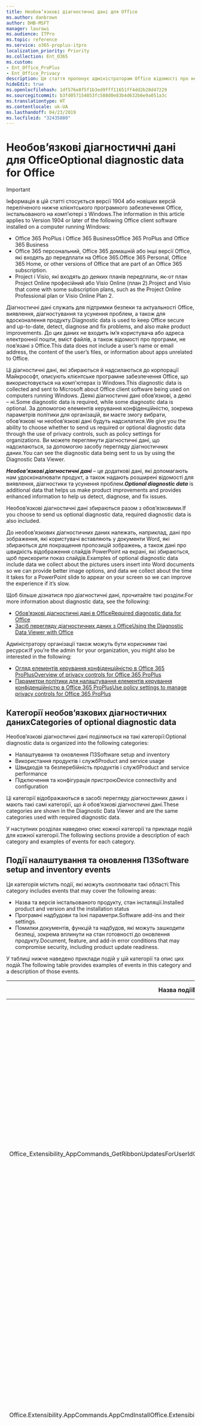 ```yaml
---
title: Необов’язкові діагностичні дані для Office
ms.author: danbrown
author: DHB-MSFT
manager: laurawi
ms.audience: ITPro
ms.topic: reference
ms.service: o365-proplus-itpro
localization_priority: Priority
ms.collection: Ent_O365
ms.custom:
- Ent_Office_ProPlus
- Ent_Office_Privacy
description: Ця стаття пропонує адміністраторам Office відомості про необов’язкові діагностичні дані в Office, зокрема приклади деяких подій.
hideEdit: true
ms.openlocfilehash: 1df576e8f5f1b3ed9fff11651ff4dd2b28d47229
ms.sourcegitcommit: b3fd057154853fc588d0e83b4d632b6e9a051a3c
ms.translationtype: HT
ms.contentlocale: uk-UA
ms.lasthandoff: 04/23/2019
ms.locfileid: "32435880"
---
```

# <a name="optional-diagnostic-data-for-office"></a><span data-ttu-id="3ad3d-103">Необов’язкові діагностичні дані для Office</span><span class="sxs-lookup"><span data-stu-id="3ad3d-103">Optional diagnostic data for Office</span></span>

> [!IMPORTANT]
> <span data-ttu-id="3ad3d-104">Інформація в цій статті стосується версії 1904 або новіших версій переліченого нижче клієнтського програмного забезпечення Office, інстальованого на комп’ютері з Windows.</span><span class="sxs-lookup"><span data-stu-id="3ad3d-104">The information in this article applies to Version 1904 or later of the following Office client software installed on a computer running Windows:</span></span>
> - <span data-ttu-id="3ad3d-105">Office 365 ProPlus і Office 365 Business</span><span class="sxs-lookup"><span data-stu-id="3ad3d-105">Office 365 ProPlus and Office 365 Business</span></span>
> - <span data-ttu-id="3ad3d-106">Office 365 персональний, Office 365 домашній або інші версії Office, які входять до передплати на Office 365.</span><span class="sxs-lookup"><span data-stu-id="3ad3d-106">Office 365 Personal, Office 365 Home, or other versions of Office that are part of an Office 365 subscription.</span></span>
> - <span data-ttu-id="3ad3d-107">Project і Visio, які входять до деяких планів передплати, як-от план Project Online професійний або Visio Online (план 2).</span><span class="sxs-lookup"><span data-stu-id="3ad3d-107">Project and Visio that come with some subscription plans, such as the Project Online Professional plan or Visio Online Plan 2.</span></span>

<span data-ttu-id="3ad3d-108">Діагностичні дані служать для підтримки безпеки та актуальності Office, виявлення, діагностування та усунення проблем, а також для вдосконалення продукту.</span><span class="sxs-lookup"><span data-stu-id="3ad3d-108">Diagnostic data is used to keep Office secure and up-to-date, detect, diagnose and fix problems, and also make product improvements.</span></span> <span data-ttu-id="3ad3d-109">До цих даних не входить ім’я користувача або адреса електронної пошти, вміст файлів, а також відомості про програми, не пов’язані з Office.</span><span class="sxs-lookup"><span data-stu-id="3ad3d-109">This data does not include a user’s name or email address, the content of the user’s files, or information about apps unrelated to Office.</span></span>

<span data-ttu-id="3ad3d-110">Ці діагностичні дані, які збираються й надсилаються до корпорації Майкрософт, описують клієнтське програмне забезпечення Office, що використовується на комп'ютерах із Windows.</span><span class="sxs-lookup"><span data-stu-id="3ad3d-110">This diagnostic data is collected and sent to Microsoft about Office client software being used on computers running Windows.</span></span> <span data-ttu-id="3ad3d-111">Деякі діагностичні дані обов’язкові, а деякі – ні.</span><span class="sxs-lookup"><span data-stu-id="3ad3d-111">Some diagnostic data is required, while some diagnostic data is optional.</span></span> <span data-ttu-id="3ad3d-112">За допомогою елементів керування конфіденційністю, зокрема параметрів політики для організацій, ви маєте змогу вибрати, обов’язкові чи необов’язкові дані будуть надсилатися.</span><span class="sxs-lookup"><span data-stu-id="3ad3d-112">We give you the ability to choose whether to send us required or optional diagnostic data through the use of privacy controls, such as policy settings for organizations.</span></span> <span data-ttu-id="3ad3d-113">Ви можете переглянути діагностичні дані, що надсилаються, за допомогою засобу перегляду діагностичних даних.</span><span class="sxs-lookup"><span data-stu-id="3ad3d-113">You can see the diagnostic data being sent to us by using the Diagnostic Data Viewer.</span></span>

<span data-ttu-id="3ad3d-114">***Необов’язкові діагностичні дані*** – це додаткові дані, які допомагають нам удосконалювати продукт, а також надають розширені відомості для виявлення, діагностики та усунення проблем.</span><span class="sxs-lookup"><span data-stu-id="3ad3d-114">***Optional diagnostic data*** is additional data that helps us make product improvements and provides enhanced information to help us detect, diagnose, and fix issues.</span></span>

<span data-ttu-id="3ad3d-115">Необов’язкові діагностичні дані збираються разом з обов’язковими.</span><span class="sxs-lookup"><span data-stu-id="3ad3d-115">If you choose to send us optional diagnostic data, required diagnostic data is also included.</span></span>

<span data-ttu-id="3ad3d-116">До необов’язкових діагностичних даних належать, наприклад, дані про зображення, які користувачі вставляють у документи Word, які збираються для покращення пропозицій зображень, а також дані про швидкість відображення слайдів PowerPoint на екрані, які збираються, щоб прискорити показ слайдів.</span><span class="sxs-lookup"><span data-stu-id="3ad3d-116">Examples of optional diagnostic data include data we collect about the pictures users insert into Word documents so we can provide better image options, and data we collect about the time it takes for a PowerPoint slide to appear on your screen so we can improve the experience if it’s slow.</span></span>

<span data-ttu-id="3ad3d-117">Щоб більше дізнатися про діагностичні дані, прочитайте такі розділи:</span><span class="sxs-lookup"><span data-stu-id="3ad3d-117">For more information about diagnostic data, see the following:</span></span>

- [<span data-ttu-id="3ad3d-118">Обов’язкові діагностичні дані в Office</span><span class="sxs-lookup"><span data-stu-id="3ad3d-118">Required diagnostic data for Office</span></span>](required-diagnostic-data.md)
- [<span data-ttu-id="3ad3d-119">Засіб перегляду діагностичних даних з Office</span><span class="sxs-lookup"><span data-stu-id="3ad3d-119">Using the Diagnostic Data Viewer with Office</span></span>](https://support.office.com/article/cf761ce9-d805-4c60-a339-4e07f3182855)

<span data-ttu-id="3ad3d-120">Адміністратору організації також можуть бути корисними такі ресурси:</span><span class="sxs-lookup"><span data-stu-id="3ad3d-120">If you’re the admin for your organization, you might also be interested in the following:</span></span>

- [<span data-ttu-id="3ad3d-121">Огляд елементів керування конфіденційністю в Office 365 ProPlus</span><span class="sxs-lookup"><span data-stu-id="3ad3d-121">Overview of privacy controls for Office 365 ProPlus</span></span>](overview-privacy-controls.md)
- [<span data-ttu-id="3ad3d-122">Параметри політики для налаштування елементів керування конфіденційністю в Office 365 ProPlus</span><span class="sxs-lookup"><span data-stu-id="3ad3d-122">Use policy settings to manage privacy controls for Office 365 ProPlus</span></span>](manage-privacy-controls.md)

## <a name="categories-of-optional-diagnostic-data"></a><span data-ttu-id="3ad3d-123">Категорії необов’язкових діагностичних даних</span><span class="sxs-lookup"><span data-stu-id="3ad3d-123">Categories of optional diagnostic data</span></span>

<span data-ttu-id="3ad3d-124">Необов’язкові діагностичні дані поділяються на такі категорії:</span><span class="sxs-lookup"><span data-stu-id="3ad3d-124">Optional diagnostic data is organized into the following categories:</span></span>

- <span data-ttu-id="3ad3d-125">Налаштування та оновлення ПЗ</span><span class="sxs-lookup"><span data-stu-id="3ad3d-125">Software setup and inventory</span></span>
- <span data-ttu-id="3ad3d-126">Використання продуктів і служб</span><span class="sxs-lookup"><span data-stu-id="3ad3d-126">Product and service usage</span></span>
- <span data-ttu-id="3ad3d-127">Швидкодія та безперебійність продуктів і служб</span><span class="sxs-lookup"><span data-stu-id="3ad3d-127">Product and service performance</span></span>
- <span data-ttu-id="3ad3d-128">Підключення та конфігурація пристрою</span><span class="sxs-lookup"><span data-stu-id="3ad3d-128">Device connectivity and configuration</span></span>

<span data-ttu-id="3ad3d-129">Ці категорії відображаються в засобі перегляду діагностичних даних і мають такі самі категорії, що й обов’язкові діагностичні дані.</span><span class="sxs-lookup"><span data-stu-id="3ad3d-129">These categories are shown in the Diagnostic Data Viewer and are the same categories used with required diagnostic data.</span></span>

<span data-ttu-id="3ad3d-130">У наступних розділах наведено опис кожної категорії та приклади подій для кожної категорії.</span><span class="sxs-lookup"><span data-stu-id="3ad3d-130">The following sections provide a description of each category and examples of events for each category.</span></span>

## <a name="software-setup-and-inventory-events"></a><span data-ttu-id="3ad3d-131">Події налаштування та оновлення ПЗ</span><span class="sxs-lookup"><span data-stu-id="3ad3d-131">Software setup and inventory events</span></span>

<span data-ttu-id="3ad3d-132">Ця категорія містить події, які можуть охоплювати такі області:</span><span class="sxs-lookup"><span data-stu-id="3ad3d-132">This category includes events that may cover the following areas:</span></span>

- <span data-ttu-id="3ad3d-133">Назва та версія інстальованого продукту, стан інсталяції.</span><span class="sxs-lookup"><span data-stu-id="3ad3d-133">Installed product and version and the installation status</span></span>
- <span data-ttu-id="3ad3d-134">Програмні надбудови та їхні параметри.</span><span class="sxs-lookup"><span data-stu-id="3ad3d-134">Software add-ins and their settings.</span></span>
- <span data-ttu-id="3ad3d-135">Помилки документів, функцій та надбудов, які можуть зашкодити безпеці, зокрема вплинути на стан готовності до оновлення продукту.</span><span class="sxs-lookup"><span data-stu-id="3ad3d-135">Document, feature, and add-in error conditions that may compromise security, including product update readiness.</span></span>

<span data-ttu-id="3ad3d-136">У таблиці нижче наведено приклади подій у цій категорії та опис цих подій.</span><span class="sxs-lookup"><span data-stu-id="3ad3d-136">The following table provides examples of events in this category and a description of those events.</span></span>

| <span data-ttu-id="3ad3d-137">**Назва події**</span><span class="sxs-lookup"><span data-stu-id="3ad3d-137">**Event name**</span></span>   | <span data-ttu-id="3ad3d-138">**Опис події**</span><span class="sxs-lookup"><span data-stu-id="3ad3d-138">**Event description**</span></span>  |
| ---- | ---- |
| <span data-ttu-id="3ad3d-139">Office\_Extensibility\_AppCommands\_GetRibbonUpdatesForUserId</span><span class="sxs-lookup"><span data-stu-id="3ad3d-139">Office\_Extensibility\_AppCommands\_GetRibbonUpdatesForUserId</span></span> | <span data-ttu-id="3ad3d-140">Ця подія вказує, чи успішно відбувається оновлення стрічки в інтерфейсі користувача Word, коли користувач заходить в інший обліковий запис.</span><span class="sxs-lookup"><span data-stu-id="3ad3d-140">This event indicates whether Word successfully updates the Ribbon in the Word User Interface when the user changes their identity.</span></span> <span data-ttu-id="3ad3d-141">Ми використовуємо цю подію для виявлення неправильного налаштування та інших проблем, які можуть вплинути на інтерфейс користувача Office.</span><span class="sxs-lookup"><span data-stu-id="3ad3d-141">We use this event to detect incorrect setup and other issues that would affect the Office user interface.</span></span> |
| <span data-ttu-id="3ad3d-142">Office.Extensibility.AppCommands.AppCmdInstall</span><span class="sxs-lookup"><span data-stu-id="3ad3d-142">Office.Extensibility.AppCommands.AppCmdInstall</span></span>   | <span data-ttu-id="3ad3d-143">Ця подія містить відомості про надбудову Office, інстальовану користувачем, зокрема ідентифікатор програми, збірку та версію операційної системи, успішність і тривалість інсталяції.</span><span class="sxs-lookup"><span data-stu-id="3ad3d-143">This event provides information about the Office add-in that the user has installed, including app ID, operating system build and version, success of installation, and duration of install.</span></span>  |

## <a name="product-and-service-usage-events"></a><span data-ttu-id="3ad3d-144">Події використання продуктів і служб</span><span class="sxs-lookup"><span data-stu-id="3ad3d-144">Product and service usage events</span></span>

<span data-ttu-id="3ad3d-145">Ця категорія містить події, які можуть охоплювати такі області:</span><span class="sxs-lookup"><span data-stu-id="3ad3d-145">This category includes events that may cover the following areas:</span></span>

- <span data-ttu-id="3ad3d-146">Успішність функціонування програми.</span><span class="sxs-lookup"><span data-stu-id="3ad3d-146">Success of application functionality.</span></span> <span data-ttu-id="3ad3d-147">Обмежується операціями відкривання та закривання програм і документів, редагування файлів і спільного доступу до файлів (спільної роботи).</span><span class="sxs-lookup"><span data-stu-id="3ad3d-147">Limited to opening and closing of the application and documents, file editing, and file sharing (collaboration).</span></span>
- <span data-ttu-id="3ad3d-148">Визначення, чи сталися події конкретних функцій, таких як запуск або припинення, а також чи працює ця функція.</span><span class="sxs-lookup"><span data-stu-id="3ad3d-148">Determination if specific feature events have occurred, such as start or stop, and if feature is running.</span></span>
- <span data-ttu-id="3ad3d-149">Функції спеціальних можливостей Office</span><span class="sxs-lookup"><span data-stu-id="3ad3d-149">Office accessibility features</span></span>

<span data-ttu-id="3ad3d-150">У таблиці нижче наведено приклади подій у цій категорії та опис цих подій.</span><span class="sxs-lookup"><span data-stu-id="3ad3d-150">The following table provides examples of events in this category and a description of those events.</span></span>

| <span data-ttu-id="3ad3d-151">**Назва події**</span><span class="sxs-lookup"><span data-stu-id="3ad3d-151">**Event name**</span></span>   | <span data-ttu-id="3ad3d-152">**Опис події**</span><span class="sxs-lookup"><span data-stu-id="3ad3d-152">**Event description**</span></span>  |
| ------ | ------- |
| <span data-ttu-id="3ad3d-153">Office.Word.Commanding.Highlight</span><span class="sxs-lookup"><span data-stu-id="3ad3d-153">Office.Word.Commanding.Highlight</span></span>  | <span data-ttu-id="3ad3d-154">Ця подія вказує, що у Word було виконано команду виділення тексту.</span><span class="sxs-lookup"><span data-stu-id="3ad3d-154">This event indicates Word has executed the command to highlight text.</span></span> <span data-ttu-id="3ad3d-155">Ми використовуємо цю подію для виявлення помилок у команді виділення тексту.</span><span class="sxs-lookup"><span data-stu-id="3ad3d-155">We use this event to detect errors in the text-highlight command.</span></span>  |
| <span data-ttu-id="3ad3d-156">Office.Translator.AddInLoaded</span><span class="sxs-lookup"><span data-stu-id="3ad3d-156">Office.Translator.AddInLoaded</span></span>   | <span data-ttu-id="3ad3d-157">Підтвердження того, чи функцію перекладача успішно завантажено й відображено інтерфейс.</span><span class="sxs-lookup"><span data-stu-id="3ad3d-157">A heartbeat to indicate that the translator feature has been loaded and rendered successfully.</span></span>  |
| <span data-ttu-id="3ad3d-158">Office.Graphics.InsertPictureCommandActivity</span><span class="sxs-lookup"><span data-stu-id="3ad3d-158">Office.Graphics.InsertPictureCommandActivity</span></span>  | <span data-ttu-id="3ad3d-159">Відстежує успіх або невдачу функції "Вставити зображення", а також указує, зображення якого типу вставлено та з якого джерела.</span><span class="sxs-lookup"><span data-stu-id="3ad3d-159">Tracks the success or failure of the Insert Picture feature, and also reports details of types of pictures inserted and from which source.</span></span>|
| <span data-ttu-id="3ad3d-160">Office.PowerPoint.PPT.Desktop.SummaryZoomInsertionRule</span><span class="sxs-lookup"><span data-stu-id="3ad3d-160">Office.PowerPoint.PPT.Desktop.SummaryZoomInsertionRule</span></span>   | <span data-ttu-id="3ad3d-161">Ця подія визначає, чи присутні в документі будь-які розділи, коли користувач вставляє інтерактивний зміст, а також чи видаляє користувач наявні розділи.</span><span class="sxs-lookup"><span data-stu-id="3ad3d-161">This event determines if there are any sections present in a document when the user is inserting Summary Zoom and if the user chooses to delete existing sections.</span></span> |
| <span data-ttu-id="3ad3d-162">Office.Security.SecureReaderHost.ProtectedViewValidation</span><span class="sxs-lookup"><span data-stu-id="3ad3d-162">Office.Security.SecureReaderHost.ProtectedViewValidation</span></span> | <span data-ttu-id="3ad3d-163">Відстежує, коли та з якою метою відкривають файл у безпечному поданні.</span><span class="sxs-lookup"><span data-stu-id="3ad3d-163">Tracks when and why a file is opened in Protected View.</span></span> <span data-ttu-id="3ad3d-164">Використовується для виявлення ситуацій, коли безпечне подання не активується належним чином, щоб забезпечити правильну роботу функції.</span><span class="sxs-lookup"><span data-stu-id="3ad3d-164">Used to diagnose conditions where Protected View may not be correctly triggered to ensure the feature is working properly.</span></span> |

## <a name="product-and-service-performance-events"></a><span data-ttu-id="3ad3d-165">Події швидкодії та безперебійності продуктів і служб</span><span class="sxs-lookup"><span data-stu-id="3ad3d-165">Product and service performance events</span></span>

<span data-ttu-id="3ad3d-166">Ця категорія містить події, які можуть охоплювати такі області:</span><span class="sxs-lookup"><span data-stu-id="3ad3d-166">This category includes events that may cover the following areas:</span></span>

- <span data-ttu-id="3ad3d-167">Неочікуване закриття (аварійне завершення роботи) програми та стан програми на цей момент.</span><span class="sxs-lookup"><span data-stu-id="3ad3d-167">Unexpected application exits (crashes) and the state of the application when that happens.</span></span>
- <span data-ttu-id="3ad3d-168">Повільна або погана робота, коли програма запускається чи відкривається файл.</span><span class="sxs-lookup"><span data-stu-id="3ad3d-168">Poor response time or performance for scenarios such as application start up or opening a file.</span></span>
- <span data-ttu-id="3ad3d-169">Помилки функціоналу та взаємодії з користувачем.</span><span class="sxs-lookup"><span data-stu-id="3ad3d-169">Errors in functionality of a feature or user experience.</span></span>

<span data-ttu-id="3ad3d-170">У таблиці нижче наведено приклади подій у цій категорії та опис цих подій.</span><span class="sxs-lookup"><span data-stu-id="3ad3d-170">The following table provides examples of events in this category and a description of those events.</span></span>

| <span data-ttu-id="3ad3d-171">**Назва події**</span><span class="sxs-lookup"><span data-stu-id="3ad3d-171">**Event name**</span></span>    | <span data-ttu-id="3ad3d-172">**Опис події**</span><span class="sxs-lookup"><span data-stu-id="3ad3d-172">**Event description**</span></span>   |
| --------------- | -------------- |
| <span data-ttu-id="3ad3d-173">Office\_Word\_Word\_CoreSaveTime100ns</span><span class="sxs-lookup"><span data-stu-id="3ad3d-173">Office\_Word\_Word\_CoreSaveTime100ns</span></span>     | <span data-ttu-id="3ad3d-174">Ця подія реєструє швидкість збереження документа програмою Word.</span><span class="sxs-lookup"><span data-stu-id="3ad3d-174">This event logs the performance of a document save activity by Word.</span></span> <span data-ttu-id="3ad3d-175">Ми використовуємо цю подію, щоб виявляти помилки та проблеми зі швидкодією під час збереження документів у Word.</span><span class="sxs-lookup"><span data-stu-id="3ad3d-175">We use this event to detect errors and performance issues in the Word save document activity.</span></span>|
| <span data-ttu-id="3ad3d-176">Office.Identity.SignInForWamAccountAad</span><span class="sxs-lookup"><span data-stu-id="3ad3d-176">Office.Identity.SignInForWamAccountAad</span></span>  | <span data-ttu-id="3ad3d-177">Ця подія фіксується, коли користувач входить до облікового запису Azure Active Directory через бібліотеку диспетчера облікових записів в Інтернеті (WAM).</span><span class="sxs-lookup"><span data-stu-id="3ad3d-177">This event is sent when a user is signed in to an Azure Active Directory account with Web Account Manager (WAM) library.</span></span> <span data-ttu-id="3ad3d-178">Ця подія надсилає метадані, як-от AppName, AppVersion і код помилки в разі невдачі.</span><span class="sxs-lookup"><span data-stu-id="3ad3d-178">This event sends metadata such as AppName, AppVersion, and ErrorCode if the event failed.</span></span> |
| <span data-ttu-id="3ad3d-179">Office.PowerPoint.PPT.Desktop.FileOpen.FirstSlideMasterThumbnailRenderTime</span><span class="sxs-lookup"><span data-stu-id="3ad3d-179">Office.PowerPoint.PPT.Desktop.FileOpen.FirstSlideMasterThumbnailRenderTime</span></span> | <span data-ttu-id="3ad3d-180">Ця подія повідомляє про загальний час, необхідний для виводу на екран першого ескізу зразка слайдів у PowerPoint.</span><span class="sxs-lookup"><span data-stu-id="3ad3d-180">This event collects the length of time it takes to render the first slide master thumbnail in PowerPoint.</span></span>  |
| <span data-ttu-id="3ad3d-181">Office.Extensibility.Diagnostics</span><span class="sxs-lookup"><span data-stu-id="3ad3d-181">Office.Extensibility.Diagnostics</span></span>   | <span data-ttu-id="3ad3d-182">Ця подія надає загальні діагностичні відомості про надбудови Office, як-от звіти про аварійне завершення роботи для потреб налагодження.</span><span class="sxs-lookup"><span data-stu-id="3ad3d-182">This event provides general diagnostic information for Office add-ins, such as crash reports for debugging.</span></span>|

## <a name="device-connectivity-and-configuration-events"></a><span data-ttu-id="3ad3d-183">Події підключення та конфігурації пристрою</span><span class="sxs-lookup"><span data-stu-id="3ad3d-183">Device connectivity and configuration events</span></span>

<span data-ttu-id="3ad3d-184">Ця категорія містить події, які можуть охоплювати такі області:</span><span class="sxs-lookup"><span data-stu-id="3ad3d-184">This category includes events that may cover the following areas:</span></span>

- <span data-ttu-id="3ad3d-185">Стан підключення до мережі та параметри пристрою, наприклад пам’ять.</span><span class="sxs-lookup"><span data-stu-id="3ad3d-185">Network connection state and device settings, such as memory.</span></span>

<span data-ttu-id="3ad3d-186">У таблиці нижче наведено приклади подій у цій категорії та опис цих подій.</span><span class="sxs-lookup"><span data-stu-id="3ad3d-186">The following table provides examples of events in this category and a description of those events.</span></span>

| <span data-ttu-id="3ad3d-187">**Назва події**</span><span class="sxs-lookup"><span data-stu-id="3ad3d-187">**Event name**</span></span>                    | <span data-ttu-id="3ad3d-188">**Опис події**</span><span class="sxs-lookup"><span data-stu-id="3ad3d-188">**Event description**</span></span>                                                                                                                                                     |
| ------ | ----- |
| <span data-ttu-id="3ad3d-189">Office\_Graphics\_ArtViewValidate</span><span class="sxs-lookup"><span data-stu-id="3ad3d-189">Office\_Graphics\_ArtViewValidate</span></span> | <span data-ttu-id="3ad3d-190">Ця подія реєструє підтвердження результатів графічного подання, яке підтримує графічний інтерфейс користувача.</span><span class="sxs-lookup"><span data-stu-id="3ad3d-190">This event logs validation the results of Graphics View that supports Graphics User Interface.</span></span> <span data-ttu-id="3ad3d-191">Ми використовуємо цю подію, щоб збирати дані про використання й помилки цифрової обробки графіки.</span><span class="sxs-lookup"><span data-stu-id="3ad3d-191">We use the event to collect usage and error data about graphics rendering.</span></span> |
| <span data-ttu-id="3ad3d-192">Office.Graphics.ARCExceptionScope</span><span class="sxs-lookup"><span data-stu-id="3ad3d-192">Office.Graphics.ARCExceptionScope</span></span> | <span data-ttu-id="3ad3d-193">Ця подія відстежує помилки, про які повідомляє система цифрової обробки.</span><span class="sxs-lookup"><span data-stu-id="3ad3d-193">This event tracks rendering failures coming from the rendering engine.</span></span> |
| <span data-ttu-id="3ad3d-194">Office.Extensibility.ODPLatency</span><span class="sxs-lookup"><span data-stu-id="3ad3d-194">Office.Extensibility.ODPLatency</span></span>   | <span data-ttu-id="3ad3d-195">Ця подія надає відомості про підключення користувача до мережі та швидкість підключення.</span><span class="sxs-lookup"><span data-stu-id="3ad3d-195">This event provides information about the user’s network connection and speed.</span></span>     |
